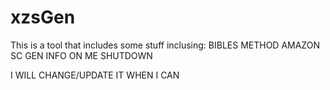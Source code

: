 # xzsGen
This is a tool that includes some stuff inclusing:
BIBLES
METHOD
AMAZON SC GEN
INFO ON ME
SHUTDOWN

I WILL CHANGE/UPDATE IT WHEN I CAN
